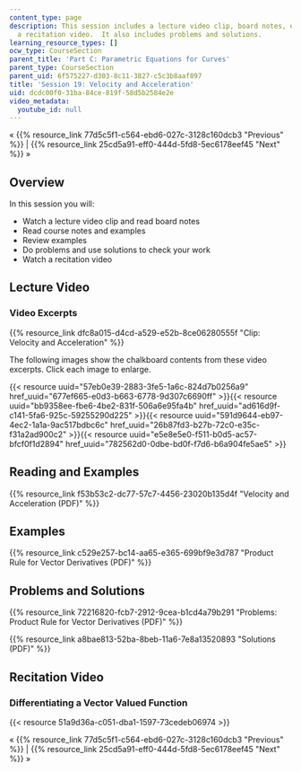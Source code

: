 ```yaml
---
content_type: page
description: This session includes a lecture video clip, board notes, examples, and
  a recitation video.  It also includes problems and solutions.
learning_resource_types: []
ocw_type: CourseSection
parent_title: 'Part C: Parametric Equations for Curves'
parent_type: CourseSection
parent_uid: 6f575227-d303-8c11-3827-c5c3b8aaf897
title: 'Session 19: Velocity and Acceleration'
uid: dcdc00f0-31ba-84ce-819f-58d5b2584e2e
video_metadata:
  youtube_id: null
---
```


« {{% resource_link 77d5c5f1-c564-ebd6-027c-3128c160dcb3 "Previous" %}} | {{% resource_link 25cd5a91-eff0-444d-5fd8-5ec6178eef45 "Next" %}} »

Overview
--------

In this session you will:

*   Watch a lecture video clip and read board notes
*   Read course notes and examples
*   Review examples
*   Do problems and use solutions to check your work
*   Watch a recitation video

Lecture Video
-------------

### Video Excerpts

{{% resource_link dfc8a015-d4cd-a529-e52b-8ce06280555f "Clip: Velocity and Acceleration" %}}

The following images show the chalkboard contents from these video excerpts. Click each image to enlarge.

{{< resource uuid="57eb0e39-2883-3fe5-1a6c-824d7b0256a9" href_uuid="677ef665-e0d3-b663-6778-9d307c6690ff" >}}{{< resource uuid="bb9358ee-fbe6-4be2-831f-506a6e95fa4b" href_uuid="ad616d9f-c141-5fa6-925c-59255290d225" >}}{{< resource uuid="591d9644-eb97-4ec2-1a1a-9ac517bdbc6c" href_uuid="26b87fd3-b27b-72c0-e35c-f31a2ad900c2" >}}{{< resource uuid="e5e8e5e0-f511-b0d5-ac57-bfcf0f1d2894" href_uuid="782562d0-0dbe-bd0f-f7d6-b6a904fe5ae5" >}}

Reading and Examples
--------------------

{{% resource_link f53b53c2-dc77-57c7-4456-23020b135d4f "Velocity and Acceleration (PDF)" %}}

Examples
--------

{{% resource_link c529e257-bc14-aa65-e365-699bf9e3d787 "Product Rule for Vector Derivatives (PDF)" %}}

Problems and Solutions
----------------------

{{% resource_link 72216820-fcb7-2912-9cea-b1cd4a79b291 "Problems: Product Rule for Vector Derivatives (PDF)" %}}

{{% resource_link a8bae813-52ba-8beb-11a6-7e8a13520893 "Solutions (PDF)" %}}

Recitation Video
----------------

### Differentiating a Vector Valued Function

{{< resource 51a9d36a-c051-dba1-1597-73cedeb06974 >}}

« {{% resource_link 77d5c5f1-c564-ebd6-027c-3128c160dcb3 "Previous" %}} | {{% resource_link 25cd5a91-eff0-444d-5fd8-5ec6178eef45 "Next" %}} »